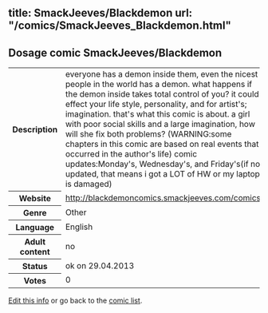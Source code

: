 title: SmackJeeves/Blackdemon
url: "/comics/SmackJeeves_Blackdemon.html"
---
Dosage comic SmackJeeves/Blackdemon
-----------------------------------------

<p id="msg"></p>
<script type="text/javascript">
if (window.location.search === '?edit_info_mail=sent_ok') {
  var elem = document.getElementById("msg");
  elem.innerHTML = 'Edited information sucessfully sent.';
  elem.className = 'ok';
}
</script>
<table class="comicinfo">
<tr>
<th>Description</th><td>everyone has a demon inside them, even the nicest people in the world has a demon. what happens if the demon inside takes total control of you? it could effect your life style, personality, and for artist's; imagination. that's what this comic is about. a girl with poor social skills and a large imagination, how will she fix both problems? (WARNING:some chapters in this comic are based on real events that occurred in the author's life) comic updates:Monday's, Wednesday's, and Friday's(if not updated, that means i got a LOT of HW or my laptop is damaged)</td>
</tr>
<tr>
<th>Website</th><td><a href="http://blackdemoncomics.smackjeeves.com/comics/">http://blackdemoncomics.smackjeeves.com/comics/</a></td>
</tr>
<tr>
<th>Genre</th><td>Other</td>
</tr>
<tr>
<th>Language</th><td>English</td>
</tr>
<tr>
<th>Adult content</th><td>no</td>
</tr>
<tr>
<th>Status</th><td>ok on 29.04.2013</td>
</tr>
<tr>
<th>Votes</th><td>0</td>
</tr>
</table>

[Edit this info](SmackJeeves_Blackdemon_edit.html) or go back to the [comic list](../comic-index.html).
